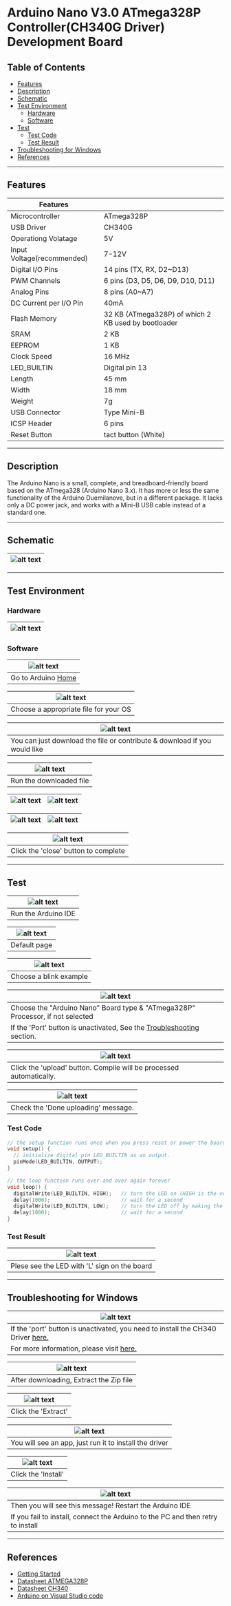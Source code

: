 # Arduino Nano V3.0 ATmega328P Controller(CH340G Driver) Development Board

## Table of Contents

-   [Features](#features)
-   [Description](#description)
-   [Schematic](#schematic)
-   [Test Environment](#test-environment)
    -   [Hardware](#hardware)
    -   [Software](#software)
-   [Test](#test)
    -   [Test Code](#test-code)
    -   [Test Result](#test-result)
-   [Troubleshooting for Windows](#troubleshooting-for-windows)
-   [References](#references)

---

## Features

| Features                   |                                                     |
| -------------------------- | --------------------------------------------------- |
| Microcontroller            | ATmega328P                                          |
| USB Driver                 | CH340G                                              |
| Operationg Volatage        | 5V                                                  |
| Input Voltage(recommended) | 7-12V                                               |
| Digital I/O Pins           | 14 pins (TX, RX, D2~D13)                            |
| PWM Channels               | 6 pins (D3, D5, D6, D9, D10, D11)                   |
| Analog Pins                | 8 pins (A0~A7)                                      |
| DC Current per I/O Pin     | 40mA                                                |
| Flash Memory               | 32 KB (ATmega328P) of which 2 KB used by bootloader |
| SRAM                       | 2 KB                                                |
| EEPROM                     | 1 KB                                                |
| Clock Speed                | 16 MHz                                              |
| LED_BUILTIN                | Digital pin 13                                      |
| Length                     | 45 mm                                               |
| Width                      | 18 mm                                               |
| Weight                     | 7g                                                  |
| USB Connector              | Type Mini-B                                         |
| ICSP Header                | 6 pins                                              |
| Reset Button               | tact button (White)                                 |

---

## Description

The Arduino Nano is a small, complete, and breadboard-friendly board based on the ATmega328 (Arduino Nano 3.x). It has more or less the same functionality of the Arduino Duemilanove, but in a different package. It lacks only a DC power jack, and works with a Mini-B USB cable instead of a standard one.

---

## Schematic

| ![alt text](http://bit.ly/aa1011-schematic 'Nano Schematic') |
| ------------------------------------------------------------ |

---

## Test Environment

### Hardware

| ![alt text](http://bit.ly/aa1011 'Nano') |
| ---------------------------------------- |

### Software

| ![alt text](http://bit.ly/ep_software_1 'Nano') |
| ----------------------------------------------- |
| Go to Arduino [Home](https://www.arduino.cc/)   |

| ![alt text](http://bit.ly/ep_software_2 'Nano') |
| ----------------------------------------------- |
| Choose a appropriate file for your OS           |

| ![alt text](http://bit.ly/ep_software_3 'Nano')                           |
| ------------------------------------------------------------------------- |
| You can just download the file or contribute & download if you would like |

| ![alt text](http://bit.ly/ep_software_4 'Nano') |
| ----------------------------------------------- |
| Run the downloaded file                         |

| ![alt text](http://bit.ly/ep_software_5 'Nano') | ![alt text](http://bit.ly/ep_software_6 'Nano') |
| ----------------------------------------------- | ----------------------------------------------- |

| ![alt text](http://bit.ly/ep_software_7 'Nano') | ![alt text](http://bit.ly/ep_software_8 'Nano') |
| ----------------------------------------------- | ----------------------------------------------- |

| ![alt text](http://bit.ly/ep_software_9 'Nano') |
| ----------------------------------------------- |
| Click the 'close' button to complete            |

---

## Test

| ![alt text](https://bit.ly/ep_software_10 'Nano') |
| ------------------------------------------------- |
| Run the Arduino IDE                               |

| ![alt text](http://bit.ly/ep_software_11 'Nano') |
| ------------------------------------------------ |
| Default page                                     |

| ![alt text](http://bit.ly/ep_software_12 'Nano') |
| ------------------------------------------------ |
| Choose a blink example                           |

| ![alt text](http://bit.ly/aa1011-board 'Nano')                                            |
| ----------------------------------------------------------------------------------------- |
| Choose the "Arduino Nano" Board type & "ATmega328P" Processor, if not selected            |
| If the 'Port' button is unactivated, See the [Troubleshooting](#troubleshooting) section. |

| ![alt text](http://bit.ly/uno-upload 'Nano')                        |
| ------------------------------------------------------------------- |
| Click the 'upload' button. Compile will be processed automatically. |

| ![alt text](http://bit.ly/upload-done 'Nano') |
| --------------------------------------------- |
| Check the 'Done uploading' message.           |

### Test Code

```c++
// the setup function runs once when you press reset or power the board
void setup() {
  // initialize digital pin LED_BUILTIN as an output.
  pinMode(LED_BUILTIN, OUTPUT);
}

// the loop function runs over and over again forever
void loop() {
  digitalWrite(LED_BUILTIN, HIGH);   // turn the LED on (HIGH is the voltage level)
  delay(1000);                       // wait for a second
  digitalWrite(LED_BUILTIN, LOW);    // turn the LED off by making the voltage LOW
  delay(1000);                       // wait for a second
}
```

### Test Result

| ![alt text](test/AA1011_blink.gif 'Nano')    |
| -------------------------------------------- |
| Plese see the LED with 'L' sign on the board |

---

## Troubleshooting for Windows

| ![alt text](http://bit.ly/trouble-1 'Port blocked')                                         |
| ------------------------------------------------------------------------------------------- |
| If the 'port' button is unactivated, you need to install the CH340 Driver [here.](Drivers/) |
| For more information, please visit [here.](https://sparks.gogo.co.nz/ch340.html)            |

| ![alt text](http://bit.ly/trouble-2 'Port blocked') |
| --------------------------------------------------- |
| After downloading, Extract the Zip file             |

| ![alt text](http://bit.ly/trouble-3 'Port blocked') |
| --------------------------------------------------- |
| Click the 'Extract'                                 |

| ![alt text](http://bit.ly/trouble-4 'Port blocked')    |
| ------------------------------------------------------ |
| You will see an app, just run it to install the driver |

| ![alt text](http://bit.ly/trouble-5 'Port blocked') |
| --------------------------------------------------- |
| Click the 'Install'                                 |

| ![alt text](http://bit.ly/trouble-6 'Port blocked')                             |
| ------------------------------------------------------------------------------- |
| Then you will see this message! Restart the Arduino IDE                         |
| If you fail to install, connect the Arduino to the PC and then retry to install |

---

## References

-   [Getting Started](https://www.arduino.cc/en/Guide/ArduinoNano)
-   [Datasheet ATMEGA328P](http://bit.ly/atmega-328p)
-   [Datasheet CH340](http://bit.ly/ch340-datasheet)
-   [Arduino on Visual Studio code](https://maker.pro/arduino/tutorial/how-to-use-visual-studio-code-for-arduino)
